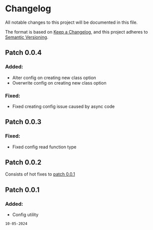 # Changelog

All notable changes to this project will be documented in this file.

The format is based on [Keep a Changelog](https://keepachangelog.com/en/1.1.0/),
and this project adheres to [Semantic Versioning](https://semver.org/spec/v2.0.0.html).

## Patch 0.0.4
### Added:
* Alter config on creating new class option
* Overwrite config on creating new class option

### Fixed:
* Fixed creating config issue caused by async code

## Patch 0.0.3
### Fixed:
* Fixed config read function type

## Patch 0.0.2
Consists of hot fixes to [patch 0.0.1](#patch-001)

## Patch 0.0.1
### Added:
* Config utility

`10-05-2024`
